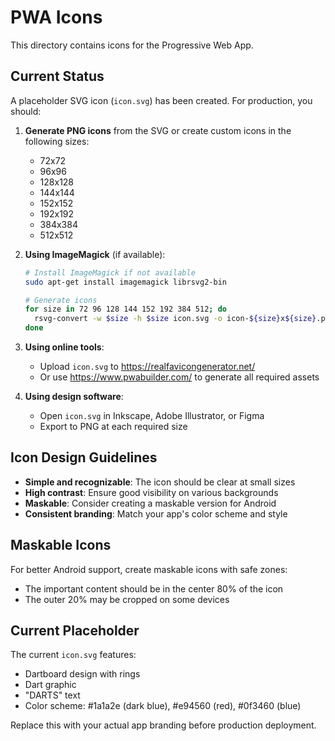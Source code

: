 # PWA Icons

This directory contains icons for the Progressive Web App.

## Current Status

A placeholder SVG icon (`icon.svg`) has been created. For production, you should:

1. **Generate PNG icons** from the SVG or create custom icons in the following sizes:
   - 72x72
   - 96x96
   - 128x128
   - 144x144
   - 152x152
   - 192x192
   - 384x384
   - 512x512

2. **Using ImageMagick** (if available):

   ```bash
   # Install ImageMagick if not available
   sudo apt-get install imagemagick librsvg2-bin

   # Generate icons
   for size in 72 96 128 144 152 192 384 512; do
     rsvg-convert -w $size -h $size icon.svg -o icon-${size}x${size}.png
   done
   ```

3. **Using online tools**:
   - Upload `icon.svg` to <https://realfavicongenerator.net/>
   - Or use <https://www.pwabuilder.com/> to generate all required assets

4. **Using design software**:
   - Open `icon.svg` in Inkscape, Adobe Illustrator, or Figma
   - Export to PNG at each required size

## Icon Design Guidelines

- **Simple and recognizable**: The icon should be clear at small sizes
- **High contrast**: Ensure good visibility on various backgrounds
- **Maskable**: Consider creating a maskable version for Android
- **Consistent branding**: Match your app's color scheme and style

## Maskable Icons

For better Android support, create maskable icons with safe zones:

- The important content should be in the center 80% of the icon
- The outer 20% may be cropped on some devices

## Current Placeholder

The current `icon.svg` features:

- Dartboard design with rings
- Dart graphic
- "DARTS" text
- Color scheme: #1a1a2e (dark blue), #e94560 (red), #0f3460 (blue)

Replace this with your actual app branding before production deployment.
